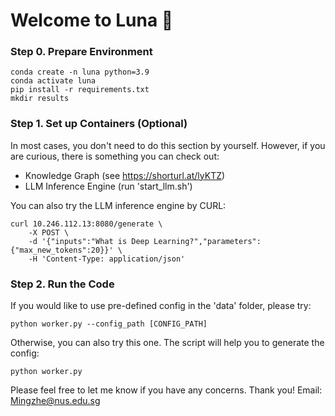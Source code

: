 # Welcome to Luna 🔮

### Step 0. Prepare Environment
```shell
conda create -n luna python=3.9
conda activate luna
pip install -r requirements.txt
mkdir results
```

### Step 1. Set up Containers (Optional)
In most cases, you don't need to do this section by yourself. However, if you are curious, there is something you can check out:
* Knowledge Graph (see https://shorturl.at/lyKTZ)
* LLM Inference Engine (run 'start_llm.sh')

You can also try the LLM inference engine by CURL:
```
curl 10.246.112.13:8080/generate \
    -X POST \
    -d '{"inputs":"What is Deep Learning?","parameters":{"max_new_tokens":20}}' \
    -H 'Content-Type: application/json'
```

### Step 2. Run the Code
If you would like to use pre-defined config in the 'data' folder, please try:
```shell
python worker.py --config_path [CONFIG_PATH]
```

Otherwise, you can also try this one. The script will help you to generate the config:
```shell
python worker.py
```

Please feel free to let me know if you have any concerns. Thank you!
Email: Mingzhe@nus.edu.sg

